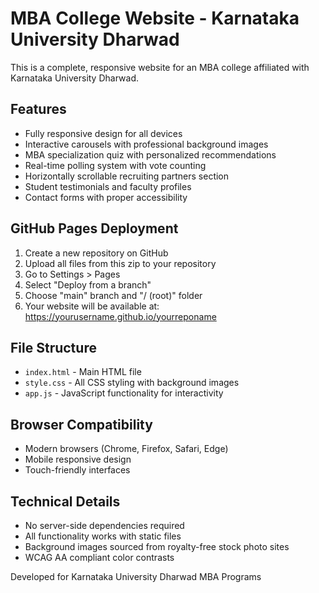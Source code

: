 # MBA College Website - Karnataka University Dharwad

This is a complete, responsive website for an MBA college affiliated with Karnataka University Dharwad.

## Features
- Fully responsive design for all devices
- Interactive carousels with professional background images
- MBA specialization quiz with personalized recommendations
- Real-time polling system with vote counting
- Horizontally scrollable recruiting partners section
- Student testimonials and faculty profiles
- Contact forms with proper accessibility

## GitHub Pages Deployment

1. Create a new repository on GitHub
2. Upload all files from this zip to your repository
3. Go to Settings > Pages
4. Select "Deploy from a branch" 
5. Choose "main" branch and "/ (root)" folder
6. Your website will be available at: https://yourusername.github.io/yourreponame

## File Structure
- `index.html` - Main HTML file
- `style.css` - All CSS styling with background images
- `app.js` - JavaScript functionality for interactivity

## Browser Compatibility
- Modern browsers (Chrome, Firefox, Safari, Edge)
- Mobile responsive design
- Touch-friendly interfaces

## Technical Details
- No server-side dependencies required
- All functionality works with static files
- Background images sourced from royalty-free stock photo sites
- WCAG AA compliant color contrasts

Developed for Karnataka University Dharwad MBA Programs
